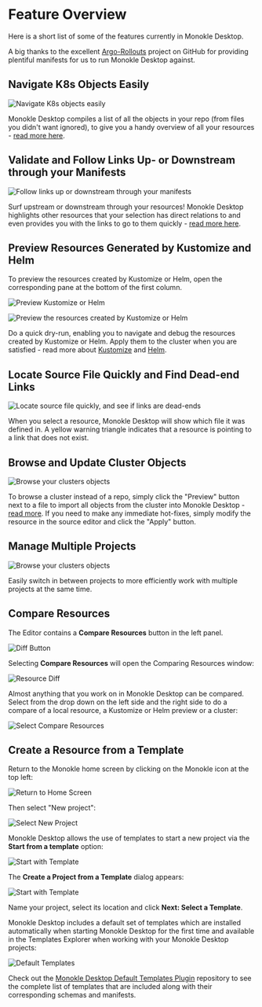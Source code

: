 # Feature Overview

Here is a short list of some of the features currently in Monokle Desktop.

A big thanks to the excellent [Argo-Rollouts](https://github.com/argoproj/argo-rollouts/) project on GitHub for
providing plentiful manifests for us to run Monokle Desktop against.

## **Navigate K8s Objects Easily**

![Navigate K8s objects easily](img/navigator-2.0.png)

Monokle Desktop compiles a list of all the objects in your repo (from files you didn't want ignored), to give you a handy
overview of all your resources - [read more here](resource-navigation.md).

## **Validate and Follow Links Up- or Downstream through your Manifests**

![Follow links up or downstream through your manifests](img/upstream-downstream-2.0.gif)

Surf upstream or downstream through your resources! Monokle Desktop highlights other resources that your selection has direct
relations to and even provides you with the links to go to them quickly - [read more here](resource-navigation.md).

## **Preview Resources Generated by Kustomize and Helm**

To preview the resources created by Kustomize or Helm, open the corresponding pane at the bottom of the first column.

![Preview Kustomize or Helm](img/kustomize-helm-preview-2.0.png)

![Preview the resources created by Kustomize or Helm](img/kustomization-2.0.gif)

Do a quick dry-run, enabling you to navigate and debug the resources created by Kustomize or Helm. Apply them to
the cluster when you are satisfied - read more about [Kustomize](kustomize.md) and [Helm](helm.md).

## **Locate Source File Quickly and Find Dead-end Links**

![Locate source file quickly, and see if links are dead-ends](img/find-file-and-dead-links-2.0.gif)

When you select a resource, Monokle Desktop will show which file it was defined in. A yellow warning triangle indicates that a resource is pointing to a link that does not exist.

## **Browse and Update Cluster Objects**

![Browse your clusters objects](img/cluster-objects-2.0.gif)

To browse a cluster instead of a repo, simply click the "Preview" button next to a file to import all objects from
the cluster into Monokle Desktop - [read more](cluster-integration.md). If you need to make any immediate hot-fixes, simply modify
the resource in the source editor and click the "Apply" button.

## **Manage Multiple Projects**

![Browse your clusters objects](img/manage-multiple-projects-2.0.gif)

Easily switch in between projects to more efficiently work with multiple projects at the same time.

## **Compare Resources**

The Editor contains a **Compare Resources** button in the left panel.

![Diff Button](img/diff-button-2.0.png)

Selecting **Compare Resources** will open the Comparing Resources window:

![Resource Diff](img/comparing-resources-2.0.png)

Almost anything that you work on in Monokle Desktop can be compared. Select from the drop down on the left side and the right side to do a compare of a local resource, a Kustomize or Helm preview or a cluster:

![Select Compare Resources](img/select-comparing-resources-2.0.png)


## **Create a Resource from a Template**

Return to the Monokle home screen by clicking on the Monokle icon at the top left:

![Return to Home Screen](img/return-to-home-screen-2.0.png)

Then select "New project":

![Select New Project](img/select-new-project-2.0.png)

Monokle Desktop allows the use of templates to start a new project via the **Start from a template** option:

![Start with Template](img/start-with-template-2.0.png)

The **Create a Project from a Template** dialog appears:

![Start with Template](img/name-project-2.0.png)

Name your project, select its location and click **Next: Select a Template**.

Monokle Desktop includes a default set of templates which are installed automatically when starting Monokle Desktop for the first time and available in the Templates Explorer when working with your Monokle Desktop projects:

![Default Templates](img/template-selection-2.0.png)

Check out the [Monokle Desktop Default Templates Plugin](https://github.com/kubeshop/monokle-default-templates-plugin) repository to 
see the complete list of templates that are included along with their corresponding schemas and manifests.







